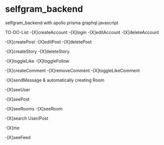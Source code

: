 # selfgram_backend
selfgram_backend with apollo prisma graphql javascript


TO-DO-List
-[X]createAccount
-[X]login
-[X]editAccount
-[X]deleteAccount

-[X]createPost
-[X]editPost
-[X]deletePost

-[X]createStory
-[X]deleteStory

-[X]toggleLike
-[X]toggleFollow

-[X]createComment
-[X]removeComment
-[X]toggleLikeComment

-[X]sendMessage & automatically creating Room

-[X]seeUser

-[X]seePost

-[X]seeRooms
-[X]seeRoom

-[X]search User/Post

-[X]me

-[X]seeFeed